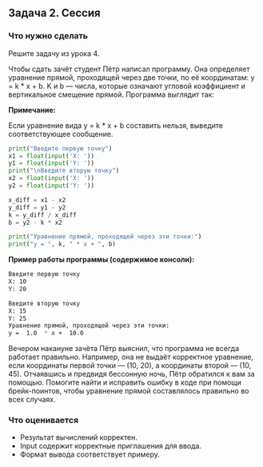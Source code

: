 ## Задача 2. Сессия
### Что нужно сделать
Решите задачу из урока 4.

Чтобы сдать зачёт студент Пётр написал программу.
Она определяет уравнение прямой, проходящей через две точки, по её координатам: 
y = k * x + b. K и b — числа, которые означают угловой коэффициент и вертикальное смещение прямой. 
Программа выглядит так:

**Примечание:**

Если уравнение вида y = k * x + b составить нельзя, выведите соответствующее сообщение.


```python
print("Введите первую точку")
x1 = float(input('X: '))
y1 = float(input('Y: '))
print("\nВведите вторую точку")
x2 = float(input('X: '))
y2 = float(input('Y: '))

x_diff = x1 - x2
y_diff = y1 - y2
k = y_diff / x_diff
b = y2 - k * x2

print("Уравнение прямой, проходящей через эти точки:")
print("y = ", k, " * x + ", b)
```
**Пример работы программы (содержимое консоли):**

```bash
Введите первую точку
X: 10
Y: 20

Введите вторую точку
X: 15
Y: 25
Уравнение прямой, проходящей через эти точки:
y =  1.0  * x +  10.0
```

Вечером накануне зачёта Пётр выяснил, что программа не всегда работает правильно. 
Например, она не выдаёт корректное уравнение, если координаты первой точки — (10, 20), 
а координаты второй — (10, 45). 
Отчаявшись и предвидя бессонную ночь, Пётр обратился к вам за помощью. 
Помогите найти и исправить ошибку в коде при помощи брейк-поинтов, 
чтобы уравнение прямой составлялось правильно во всех случаях.

### Что оценивается
- Результат вычислений корректен.
- Input содержит корректные приглашения для ввода. 
- Формат вывода соответствует примеру.
